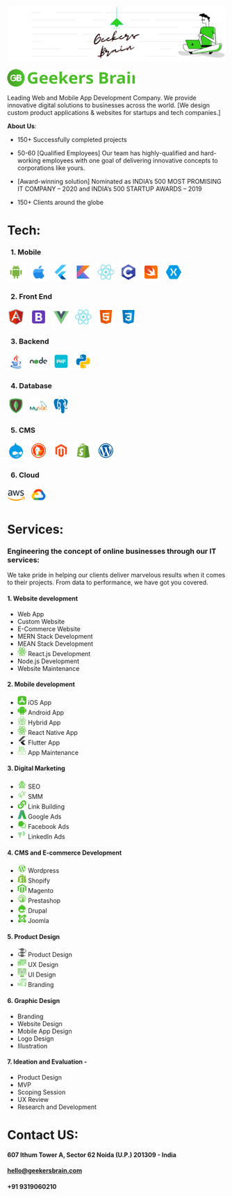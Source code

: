 [![](https://github.com/Geekers-Brain/.github/blob/main/GB%20Linkedin%20Banner.png)](https://geekersbrain.com/)

 

<img src="https://github.com/Geekers-Brain/.github/blob/main/imgpsh_fullsize_anim%201.svg" alt="Alt text" title="Optional title" height="40px" width="40px"> <img src="https://github.com/Geekers-Brain/.github/blob/main/Untitled%20(3).svg" height="40px" width="250px">
 


Leading Web and Mobile App Development Company. We provide innovative digital solutions to businesses across the world.
[We design custom product applications & websites for startups and tech companies.]

**About Us**:

- 150+ Successfully completed projects

- 50-60 [Qualified Employees] Our team has highly-qualified and hard-working employees with one goal of delivering innovative concepts to corporations like yours.

- [Award-winning solution] Nominated as INDIA’s 500 MOST PROMISING IT COMPANY – 2020 and INDIA’s 500 STARTUP AWARDS – 2019

- 150+ Clients around the globe

# Tech:
### &nbsp; 1. Mobile 

<img src="./Icon 1/icons8-android-os.svg" alt="Alt text" height="40px" width="40px"> &nbsp; 
<img src="./Icon 1/icons8-apple-logo.svg" alt="Alt text" height="40px" width="40px"> &nbsp; 
<img src="./Icon 1/icons8-flutter.svg" alt="Alt text" height="40px" width="40px"> &nbsp; 
<img src="./Icon 1/icons8-kotlin.svg" alt="Alt text" height="40px" width="40px"> &nbsp; 
<img src="./Icon 1/icons8-react-native.svg" alt="Alt text" height="40px" width="40px"> &nbsp; 
<img src="./Icon 1/icons8-c-programming.svg" alt="Alt text" height="40px" width="40px"> &nbsp; 
<img src="./Icon 1/icons8-swift.svg" alt="Alt text" height="40px" width="40px"> &nbsp; 
<img src="./Icon 1/icons8-xamarin.svg" alt="Alt text" height="40px" width="40px"> &nbsp; 

### &nbsp; 2. Front End 

<img src="./Icon 1/icons8-angularjs.svg" alt="Alt text" height="40px" width="40px"> &nbsp; 
<img src="./Icon 1/icons8-bootstrap.svg" alt="Alt text" height="40px" width="40px"> &nbsp; 
<img src="./Icon 1/icons8-vue-js.svg" alt="Alt text" height="40px" width="40px"> &nbsp; 
<img src="./Icon 1/icons8-react-native.svg" alt="Alt text" height="40px" width="40px"> &nbsp; 
<img src="./Icon 1/icons8-html-5.svg" alt="Alt text" height="40px" width="40px"> &nbsp; 
<img src="./Icon 1/icons8-css3.svg" alt="Alt text" height="40px" width="40px"> &nbsp; 

### &nbsp; 3. Backend 

<img src="./Icon 1/icons8-java.svg" alt="Alt text" height="40px" width="40px"> &nbsp; 
<img src="./Icon 1/icons8-nodejs.svg" alt="Alt text" height="40px" width="40px"> &nbsp; 
<img src="./Icon 1/icons8-php-48.png" alt="Alt text" height="40px" width="40px"> &nbsp; 
<img src="./Icon 1/icons8-python.svg" alt="Alt text" height="40px" width="40px"> &nbsp; 
 
### &nbsp; 4. Database 

<img src="./Icon 1/icons8-mongodb.svg" alt="Alt text" height="40px" width="40px"> &nbsp; 
<img src="./Icon 1/icons8-mysql-logo.svg" alt="Alt text" height="40px" width="40px"> &nbsp; 
<img src="./Icon 1/icons8-postgresql.svg" alt="Alt text" height="40px" width="40px"> &nbsp; 

### &nbsp; 5. CMS 

<img src="./Icon 1/icons8-drupal.svg" alt="Alt text" height="40px" width="40px"> &nbsp; 
<img src="./Icon 1/icons8-duckduckgo.svg" alt="Alt text" height="40px" width="40px"> &nbsp; 
<img src="./Icon 1/icons8-magento.svg" alt="Alt text" height="40px" width="40px"> &nbsp; 
<img src="./Icon 1/icons8-shopify.svg" alt="Alt text" height="40px" width="40px"> &nbsp; 
<img src="./Icon 1/icons8-wordpress.svg" alt="Alt text" height="40px" width="40px"> &nbsp; 
 
### &nbsp; 6. Cloud 

<img src="./Icon 1/icons8-amazon-web-services.svg" alt="Alt text" height="40px" width="40px"> &nbsp; 
<img src="./Icon 1/icons8-google-cloud.svg" alt="Alt text" height="40px" width="40px"> &nbsp; 





# Services:

### Engineering the concept of online businesses through our IT services:

We take pride in helping our clients deliver marvelous results when it comes to their projects. From data to performance, we have got you covered.

#### 1. Website development

- Web App
- Custom Website
- E-Commerce Website
- MERN Stack Development
- MEAN Stack Development
- <img src="./Icon 1/Group.svg" alt="Alt text" height="20px" width="20px">  React.js Development
- Node.js Development
- Website Maintenance

#### 2. Mobile development

-  <img src="./Icon 1/IOS App.svg" alt="Alt text" height="20px" width="20px">     iOS App
-  <img src="./Icon 1/Android App.svg" alt="Alt text" height="20px" width="20px"> Android App
- <img src="./Icon 1/cloud-computing 1.svg" alt="Alt text" height="20px" width="20px"> Hybrid App
- <img src="./Icon 1/Group.svg" alt="Alt text" height="20px" width="20px"> React Native App
- <img src="./Icon 1/flutter app.svg" alt="Alt text" height="20px" width="20px">  Flutter App
- <img src="./Icon 1/App Maintaince.svg" alt="Alt text" height="20px" width="20px">  App Maintenance

#### 3. Digital Marketing

- <img src="./Icon 1/rocket 1.svg" alt="Alt text" height="20px" width="20px"> SEO
- <img src="./Icon 1/announcement 1.svg" alt="Alt text" height="20px" width="20px"> SMM
- <img src="./Icon 1/link 1.svg" alt="Alt text" height="20px" width="20px"> Link Building
- <img src="./Icon 1/google-adwords 1.svg" alt="Alt text" height="20px" width="20px"> Google Ads
-  <img src="./Icon 1/chats-circle 1.svg" alt="Alt text" height="20px" width="20px"> Facebook Ads
- <img src="./Icon 1/ads 1.svg" alt="Alt text" height="20px" width="20px"> LinkedIn Ads

#### 4. CMS and E-commerce Development

- <img src="./Icon 1/wordpress 1.svg" alt="Alt text" height="20px" width="20px"> Wordpress
- <img src="./Icon 1/shopify 1.svg" alt="Alt text" height="20px" width="20px"> Shopify
- <img src="./Icon 1/magento 1.svg" alt="Alt text" height="20px" width="20px"> Magento
- <img src="./Icon 1/prestashop 1.svg" alt="Alt text" height="20px" width="20px"> Prestashop
- <img src="./Icon 1/drupal 2.svg" alt="Alt text" height="20px" width="20px"> Drupal
- <img src="./Icon 1/joomla 2.svg" alt="Alt text" height="20px" width="20px"> Joomla

#### 5. Product Design

- <img src="./Icon 1/workflow 2.svg" alt="Alt text" height="20px" width="20px"> Product Design
- <img src="./Icon 1/design 1.svg" alt="Alt text" height="20px" width="20px">  UX Design
- <img src="./Icon 1/research 2.svg" alt="Alt text" height="20px" width="20px"> UI Design
-  <img src="./Icon 1/branding 1.svg" alt="Alt text" height="20px" width="20px"> Branding

#### 6. Graphic Design

- Branding
- Website Design
- Mobile App Design
- Logo Design
- Illustration

#### 7. Ideation and Evaluation -

- Product Design
- MVP
- Scoping Session
- UX Review
- Research and Development

# Contact US:

#### 607 Ithum Tower A, Sector 62 Noida (U.P.) 201309 - India

#### hello@geekersbrain.com

#### +91 9319060210

